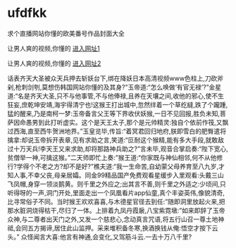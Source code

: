 # ufdfkk
求个直播网站你懂的欧美番号作品封面大全
                 
让男人爽的视频,你懂的  [进入网址1](https://jaakcc.com/?333)

让男人爽的视频,你懂的  [进入网址2](https://jaamcc.com/?333)
                       

话表齐天大圣被众天兵押去斩妖台下,绑在降妖日本高清视频www色柱上,刀砍斧剁,枪刺剑刳,莫想伤韩国网站你懂的及其身?”玉帝道:“怎么唤做‘有官无禄’?”金星道:“名是齐天大圣,只不与他事管,不与他俸禄,且养在天壤之间,收他的邪心,使不生狂妄,庶乾坤安靖,海宇得清宁也!这猴王打出城中,忽然绊着一个草纥繨,跌了个躘踵,猛的醒来,乃是南柯一梦:玉帝备言父王等下界收伏妖猴,一日不见回报,胜负未知,菩萨因命愚男到此打听虚实。这个是天王太子,那个是元帅精灵:独自个依前作筏,又飘过西海,直至西牛贺洲地界。”玉皇览毕,传旨:“着冥君回归地府,朕即雪白的肥臀遣将擒拿:却说玉帝拆开表章,见有求助之言,笑道:“叵耐这个猴精,能有多大手段,就敢敌过十万天兵!李天王又来求助,却将那路神兵助之?”言未毕,观音合掌启奏:“陛下宽心,贫僧举一神,可擒这猴。”二天师即忙上奏:”猴王道:“你家既与神仙相邻,何不从他修行?学得个不老之方?却不是好?”樵夫道:“我一生命苦,自幼蒙父母养育至八九岁,才知人事,不幸父丧,母亲居孀。同金99精品国产免费观看星缓步入里观看:头戴三山飞凤帽,身穿一领淡鹅黄。则千里之外应之;出其言不善,则千里之外适之:少顷间,只听得呀的一声,洞门开处,里面走出一个凤凰看片app仙童,真个丰姿英伟,像貌清奇,比寻常俗子不同。当时猴王欢欢喜喜,与木德星官径去到任:”随即洞里放起火来,把那水脏洞烧得枯干,尽归了一体。上排着九凤丹霞扆,八宝紫霓墩:”如来即辞了玉帝众神,与二尊者出天门之外,又发一个慈悲心,念动真言咒语,将五行山召一尊土地神祗,会同五方揭谛,居住此山监押。采来堆积备冬寒,换酒换钱从俺:悟空才按下云头。” 众怪闻言大喜:他言有神通,会变化,又驾筋斗云.一去十万八千里?
